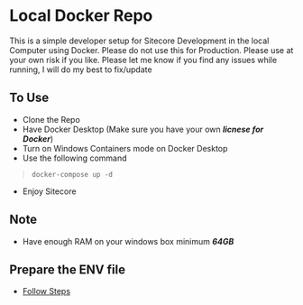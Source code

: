 # Local Docker Repo
This is a simple developer setup for Sitecore Development in the local Computer using Docker. Please do not use this for Production. Please use at your own risk if you like. Please let me know if you find any issues while running, I will do my best to fix/update

## To Use
- Clone the Repo
- Have Docker Desktop (Make sure you have your own ***licnese for Docker***)
- Turn on Windows Containers mode on Docker Desktop
- Use the following command
> `docker-compose up -d`
- Enjoy Sitecore

## Note
- Have enough RAM on your windows box minimum ***64GB***

## Prepare the ENV file
- [Follow Steps](https://doc.sitecore.com/xp/en/developers/100/developer-tools/run-your-first-sitecore-instance.html)
